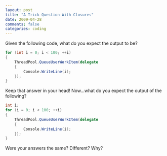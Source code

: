 ```yaml
---
layout: post
title: "A Trick Question With Closures"
date: 2009-04-28
comments: false
categories: coding
---
```

Given the following code, what do you expect the output to be?
``` csharp
for (int i = 0; i < 100; ++i)
{
    ThreadPool.QueueUserWorkItem(delegate
    {
        Console.WriteLine(i);
    });
}
```
Keep that answer in your head!  Now...what do you expect the output of the following?
``` csharp
int i;
for (i = 0; i < 100; ++i)
{
    ThreadPool.QueueUserWorkItem(delegate
    {
        Console.WriteLine(i);
    });
}
```
Were your answers the same?  Different?  Why?
